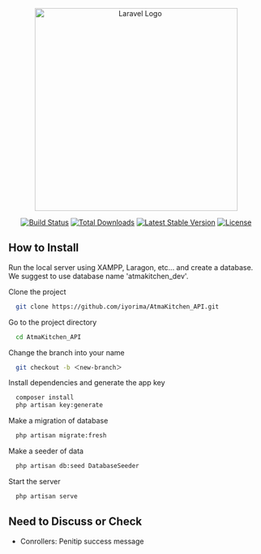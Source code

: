 <p align="center"><a href="https://laravel.com" target="_blank"><img src="https://raw.githubusercontent.com/laravel/art/master/logo-lockup/5%20SVG/2%20CMYK/1%20Full%20Color/laravel-logolockup-cmyk-red.svg" width="400" alt="Laravel Logo"></a></p>

<p align="center">
<a href="https://github.com/laravel/framework/actions"><img src="https://github.com/laravel/framework/workflows/tests/badge.svg" alt="Build Status"></a>
<a href="https://packagist.org/packages/laravel/framework"><img src="https://img.shields.io/packagist/dt/laravel/framework" alt="Total Downloads"></a>
<a href="https://packagist.org/packages/laravel/framework"><img src="https://img.shields.io/packagist/v/laravel/framework" alt="Latest Stable Version"></a>
<a href="https://packagist.org/packages/laravel/framework"><img src="https://img.shields.io/packagist/l/laravel/framework" alt="License"></a>
</p>

## How to Install

Run the local server using XAMPP, Laragon, etc... and create a database. We suggest to use database name 'atmakitchen_dev'.

Clone the project

```bash
  git clone https://github.com/iyorima/AtmaKitchen_API.git
```

Go to the project directory

```bash
  cd AtmaKitchen_API
```

Change the branch into your name

```bash
  git checkout -b ＜new-branch＞
```

Install dependencies and generate the app key

```bash
  composer install
  php artisan key:generate
```

Make a migration of database

```bash
  php artisan migrate:fresh
```

Make a seeder of data

```bash
  php artisan db:seed DatabaseSeeder
```

Start the server

```bash
  php artisan serve
```

## Need to Discuss or Check

-   Conrollers: Penitip success message
